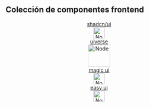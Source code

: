 ## Colección de componentes frontend

<div align="center">
  <a href="https://ui.shadcn.com/">
    shadcn/ui
    <img alt="Node" width="30px" style="display:block; margin:0 auto;" src="https://i.imgur.com/EEYpOeh.png" />
  </a>
</div>

<div align="center">
  <a href="https://uiverse.io/">
    uiverse
    <img alt="Node" width="60px" style="display:block; margin:0 auto;" src="https://uiverse.io/assets/logo-png-BXFOQKfc.png" />
  </a>
</div>

<div align="center">
  <a href="https://magicui.design/">
    magic ui
    <img alt="Node" width="30px" style="display:block; margin:0 auto;" src="https://magicui.design/icon.png" />
  </a>
</div>

<div align="center">
  <a href="https://www.easyui.pro/">
    easy ui
    <img alt="Node" width="30px" style="display:block; margin:0 auto;" src="https://pub-0cd6f9d4131f4f79ac40219248ae64db.r2.dev/logo.svg" />
  </a>
</div>

